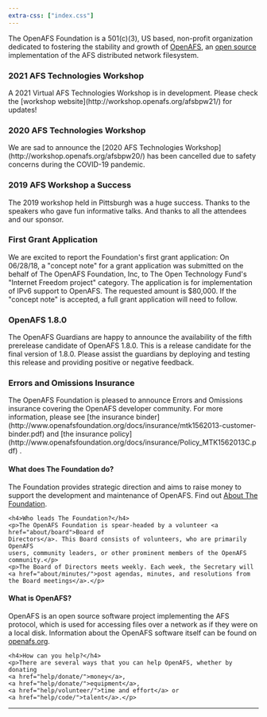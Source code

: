 ```yaml
---
extra-css: ["index.css"]
---
```


The OpenAFS Foundation is a 501(c)(3), US based, non-profit organization
dedicated to fostering the stability and growth of
[OpenAFS](http://www.openafs.org/), an [open source](http://opensource.org/)
implementation of the AFS distributed network filesystem.

<h3>2021 AFS Technologies Workshop</h3>
A 2021 Virtual AFS Technologies Workshop is in development. Please check the [workshop website](http://workshop.openafs.org/afsbpw21/) for updates!

<h3>2020 AFS Technologies Workshop</h3>
We are sad to announce the [2020 AFS Technologies Workshop](http://workshop.openafs.org/afsbpw20/)
has been cancelled due to safety concerns during the COVID-19 pandemic.

<h3>2019 AFS Workshop a Success</h3>
The 2019 workshop held in Pittsburgh was a huge success. Thanks to the speakers who gave fun informative talks. And thanks to all the attendees and our sponsor.

<h3>First Grant Application</h3>
We are excited to report the Foundation's first grant application: On 06/28/18, a "concept note" for a grant application was submitted on the behalf of The OpenAFS Foundation, Inc, to The Open Technology Fund's "Internet Freedom project" category.  The application is for implementation of IPv6 support to OpenAFS.  The requested amount is $80,000.  If the "concept note" is accepted, a full grant application will need to follow.

<h3>OpenAFS 1.8.0</h3>
The OpenAFS Guardians are happy to announce the availability of the fifth prerelease candidate of OpenAFS 1.8.0. This is a release candidate for the final version of 1.8.0.
Please assist the guardians by deploying and testing this release and providing positive or negative feedback.

<h3>Errors and Omissions Insurance</h3>
The OpenAFS Foundation is pleased to announce Errors and Omissions insurance covering the OpenAFS developer community. For more information, please see [the insurance binder](http://www.openafsfoundation.org/docs/insurance/mtk1562013-customer-binder.pdf) and [the insurance policy](http://www.openafsfoundation.org/docs/insurance/Policy_MTK1562013C.pdf) .

<div class="index-container">
  <div class="index-box">
    <h4>What does The Foundation do?</h4>
    <p>The Foundation provides strategic direction and aims to raise money to support the development and
    maintenance of OpenAFS. Find out <a href="about/">About The Foundation</a>.</p>

    <h4>Who leads The Foundation?</h4>
    <p>The OpenAFS Foundation is spear-headed by a volunteer <a href="about/board">Board of 
    Directors</a>. This Board consists of volunteers, who are primarily OpenAFS
    users, community leaders, or other prominent members of the OpenAFS
    community.</p>
    <p>The Board of Directors meets weekly. Each week, the Secretary will <a href="about/minutes/">post agendas, minutes, and resolutions from the Board meetings</a>.</p>
  </div>
  <div class="index-box">
    <h4>What is OpenAFS?</h4>
    <p>OpenAFS is an open source software project implementing the AFS
    protocol, which is used for accessing files over a network as if they were
    on a local disk. Information about the OpenAFS software itself can be found
    on <a href="http://www.openafs.org/">openafs.org</a>.</p>

    <h4>How can you help?</h4>
    <p>There are several ways that you can help OpenAFS, whether by donating
    <a href="help/donate/">money</a>,
    <a href="help/donate/">equipment</a>,
    <a href="help/volunteer/">time and effort</a> or 
    <a href="help/code/">talent</a>.</p>
  </div>
</div>
<hr>
